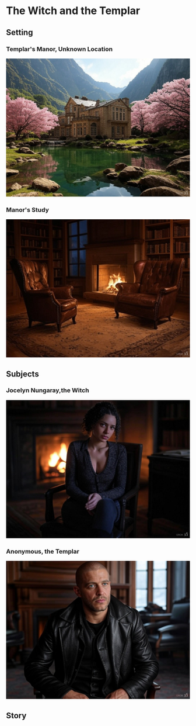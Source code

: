 # The Witch and the Templar

## Setting

### Templar's Manor, Unknown Location

![Manor's Study](../images/CoS/manor.jpg)

### Manor's Study

![Manor's Study](../images/CoS/study.jpg)


## Subjects

### Jocelyn Nungaray,the Witch

![Witch](../images/CoS/witch.jpg)

### Anonymous, the Templar

![Templar](../images/CoS/templar.jpg)

## Story